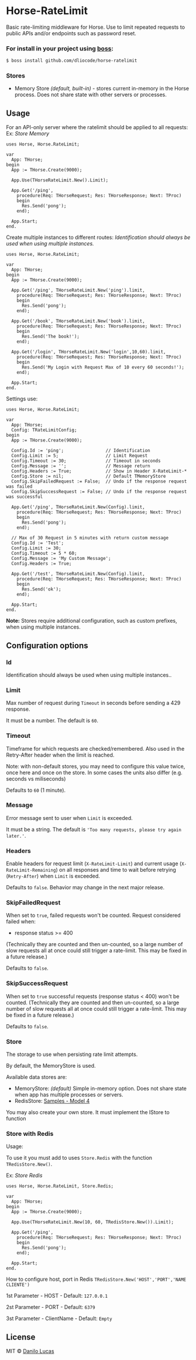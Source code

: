# Horse-RateLimit

Basic rate-limiting middleware for Horse. Use to limit repeated requests to public APIs and/or endpoints such as password reset.

### For install in your project using [boss](https://github.com/HashLoad/boss):
``` sh
$ boss install github.com/dliocode/horse-ratelimit
```

### Stores

- Memory Store _(default, built-in)_ - stores current in-memory in the Horse process. Does not share state with other servers or processes.

## Usage

For an API-only server where the ratelimit should be applied to all requests: 
Ex: _Store Memory_

```delphi
uses Horse, Horse.RateLimit;
  
var
  App: THorse;
begin
  App := THorse.Create(9000);

  App.Use(THorseRateLimit.New().Limit);

  App.Get('/ping',    
    procedure(Req: THorseRequest; Res: THorseResponse; Next: TProc)
    begin
      Res.Send('pong');
    end);
    
  App.Start;
end.
```

Create multiple instances to different routes:
*Identification should always be used when using multiple instances.*

```delphi
uses Horse, Horse.RateLimit;
  
var
  App: THorse;
begin
  App := THorse.Create(9000);

  App.Get('/ping', THorseRateLimit.New('ping').limit,
    procedure(Req: THorseRequest; Res: THorseResponse; Next: TProc)
    begin
      Res.Send('pong');
    end);

  App.Get('/book', THorseRateLimit.New('book').limit, 
    procedure(Req: THorseRequest; Res: THorseResponse; Next: TProc)
    begin
      Res.Send('The book!');
    end);

  App.Get('/login', THorseRateLimit.New('login',10,60).limit,
    procedure(Req: THorseRequest; Res: THorseResponse; Next: TProc)
    begin
      Res.Send('My Login with Request Max of 10 every 60 seconds!');
    end);    

  App.Start;
end.
```

Settings use:

```delphi
uses Horse, Horse.RateLimit;
  
var
  App: THorse;
  Config: TRateLimitConfig;
begin
  App := THorse.Create(9000);

  Config.Id := 'ping';                // Identification
  Config.Limit := 5;                  // Limit Request
  Config.Timeout := 30;               // Timeout in seconds
  Config.Message := '';               // Message return
  Config.Headers := True;             // Show in Header X-RateLimit-*
  Config.Store := nil;                // Default TMemoryStore
  Config.SkipFailedRequest := False;  // Undo if the response request was failed
  Config.SkipSuccessRequest := False; // Undo if the response request was successful

  App.Get('/ping', THorseRateLimit.New(Config).limit,
    procedure(Req: THorseRequest; Res: THorseResponse; Next: TProc)
    begin
      Res.Send('pong');
    end);

  // Max of 30 Request in 5 minutes with return custom message
  Config.Id := 'Test';
  Config.Limit := 30;
  Config.Timeout := 5 * 60;
  Config.Message := 'My Custom Message';
  Config.Headers := True;

  App.Get('/test', THorseRateLimit.New(Config).limit,
    procedure(Req: THorseRequest; Res: THorseResponse; Next: TProc)
    begin
      Res.Send('ok');
    end);

  App.Start;
end.
```

**Note:** Stores require additional configuration, such as custom prefixes, when using multiple instances.

## Configuration options

### Id
 
Identification should always be used when using multiple instances..

### Limit

Max number of request during `Timeout` in seconds before sending a 429 response.

It must be a number. The default is `60`.

### Timeout

Timeframe for which requests are checked/remembered. Also used in the Retry-After header when the limit is reached.

Note: with non-default stores, you may need to configure this value twice, once here and once on the store. In some cases the units also differ (e.g. seconds vs miliseconds)

Defaults to `60` (1 minute).

### Message

Error message sent to user when `Limit` is exceeded.

It must be a string. The default is `'Too many requests, please try again later.'`.

### Headers

Enable headers for request limit (`X-RateLimit-Limit`) and current usage (`X-RateLimit-Remaining`) on all responses and time to wait before retrying (`Retry-After`) when `Limit` is exceeded.

Defaults to `false`. Behavior may change in the next major release.

### SkipFailedRequest

When set to `true`, failed requests won't be counted. Request considered failed when:

- response status >= 400

(Technically they are counted and then un-counted, so a large number of slow requests all at once could still trigger a rate-limit. This may be fixed in a future release.)

Defaults to `false`.

### SkipSuccessRequest

When set to `true` successful requests (response status < 400) won't be counted.
(Technically they are counted and then un-counted, so a large number of slow requests all at once could still trigger a rate-limit. This may be fixed in a future release.)

Defaults to `false`.

### Store

The storage to use when persisting rate limit attempts.

By default, the MemoryStore is used.

Available data stores are:

- MemoryStore: _(default)_ Simple in-memory option. Does not share state when app has multiple processes or servers.
- RedisStore: [Samples - Model 4](https://github.com/dliocode/horse-ratelimit/tree/master/samples/Model%204)

You may also create your own store. It must implement the IStore to function

### Store with Redis

Usage:

To use it you must add to uses `Store.Redis` with the function `TRedisStore.New()`.

Ex: _Store Redis_
```delphi
uses Horse, Horse.RateLimit, Store.Redis;
  
var
  App: THorse;
begin
  App := THorse.Create(9000);

  App.Use(THorseRateLimit.New(10, 60, TRedisStore.New()).Limit);

  App.Get('/ping',    
    procedure(Req: THorseRequest; Res: THorseResponse; Next: TProc)
    begin
      Res.Send('pong');
    end);
    
  App.Start;
end.
```

How to configure host, port in Redis
`TRedisStore.New('HOST','PORT','NAME CLIENTE')`

1st Parameter - HOST - Default: `127.0.0.1`

2st Parameter - PORT - Default: `6379`

3st Parameter - ClientName - Default: `Empty`


## License

MIT © [Danilo Lucas](https://github.com/dliocode/)
